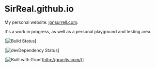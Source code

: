 SirReal.github.io
=================
My personal website: [jonsurrell.com](http://jonsurrell.com).

It's a work in progress, as well as a personal playground and testing area.

[![Build Status](https://secure.travis-ci.org/SirReal/SirReal.github.io.png)]

[![devDependency Status](https://david-dm.org/SirReal/SirReal.github.io.png)]

[![Built with Grunt](https://cdn.gruntjs.com/builtwith.png)(http://gruntjs.com/)]
